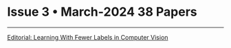 # Issue 3 • March-2024 38 Papers

*****

[Editorial: Learning With Fewer Labels in Computer Vision](https://ieeexplore.ieee.org/document/10423573/)
